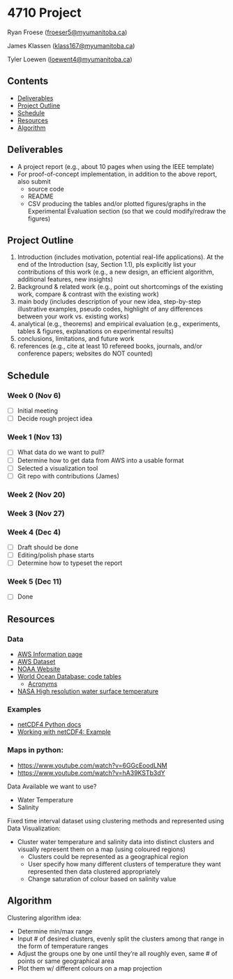 # 4710 Project
Ryan Froese ([froeser5@myumanitoba.ca](mailto:froeser5@myumanitoba.ca))

James Klassen ([klass167@myumanitoba.ca](mailto:klass167@myumanitoba.ca))

Tyler Loewen ([loewent4@myumanitoba.ca](mailto:loewent4@myumanitoba.ca))

## Contents
- [Deliverables](#Deliverables)
- [Project Outline](#Project-Outline)
- [Schedule](#Schedule)
- [Resources](#Resources)
- [Algorithm](#Algorithm)

## Deliverables
- A project report (e.g., about 10 pages when using the IEEE template)
- For proof-of-concept implementation, in addition to the above report, also submit
  - source code
  - README
  - CSV producing the tables and/or plotted figures/graphs in the Experimental Evaluation section (so that we could modify/redraw the figures)

## Project Outline
1. Introduction (includes motivation, potential real-life applications). At the end of the Introduction (say, Section 1.1), pls explicitly list your contributions of this work (e.g., a new design, an efficient algorithm, additional features, new insights)
2. Background & related work (e.g., point out shortcomings of the existing work, compare & contrast with the existing work)
3. main body (includes description of your new idea, step-by-step illustrative examples, pseudo codes, highlight of any differences between your work vs. existing works)
4. analytical (e.g., theorems) and empirical evaluation (e.g., experiments, tables & figures, explanations on experimental results)
5. conclusions, limitations, and future work
6. references (e.g., cite at least 10 refereed books, journals, and/or conference papers; websites do NOT counted)

## Schedule

### Week 0 (Nov 6)
- [ ] Initial meeting
- [ ] Decide rough project idea

### Week 1 (Nov 13)
- [ ] What data do we want to pull?
- [ ] Determine how to get data from AWS into a usable format
- [ ] Selected a visualization tool 
- [ ] Git repo with contributions (James)

### Week 2 (Nov 20)

### Week 3 (Nov 27)

### Week 4 (Dec 4)
- [ ] Draft should be done
- [ ] Editing/polish phase starts
- [ ] Determine how to typeset the report

### Week 5 (Dec 11)
- [ ] Done

## Resources
### Data
- [AWS Information page](https://registry.opendata.aws/noaa-wod/)
- [AWS Dataset](https://noaa-wod-pds.s3.amazonaws.com/index.html)
- [NOAA Website](https://www.nodc.noaa.gov/OC5/WOD/pr_wod.html)
- [World Ocean Database: code tables](https://www.nodc.noaa.gov/OC5/WOD/wod_codes.html)
  - [Acronyms](https://www.ncei.noaa.gov/access/world-ocean-database-select/bin/builder.pl)
- [NASA High resolution water surface temperature](https://podaac.jpl.nasa.gov/dataset/MUR-JPL-L4-GLOB-v4.1)

### Examples
- [netCDF4 Python docs](https://unidata.github.io/netcdf4-python/netCDF4/)
- [Working with netCDF4: Example](https://www.earthinversion.com/utilities/reading-NetCDF4-data-in-python/)

### Maps in python:
- https://www.youtube.com/watch?v=6GGcEoodLNM
- https://www.youtube.com/watch?v=hA39KSTb3dY

Data Available we want to use?
- Water Temperature
- Salinity

Fixed time interval dataset using clustering methods and represented using Data Visualization:
- Cluster water temperature and salinity data into distinct clusters and visually represent them on a map (using coloured regions)
  - Clusters could be represented as a geographical region
  - User specify how many different clusters of temperature they want represented then data clustered appropriately
  - Change saturation of colour based on salinity value

## Algorithm
Clustering algorithm idea:
- Determine min/max range
- Input # of desired clusters, evenly split the clusters among that range in the form of temperature ranges
- Adjust the groups one by one until they’re all roughly even, same # of points or same geographical area
- Plot them w/ different colours on a map projection
